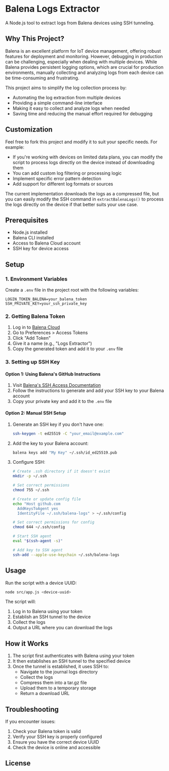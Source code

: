 # Balena Logs Extractor

A Node.js tool to extract logs from Balena devices using SSH tunneling.

## Why This Project?

Balena is an excellent platform for IoT device management, offering robust features for deployment and monitoring. However, debugging in production can be challenging, especially when dealing with multiple devices. While Balena provides persistent logging options, which are crucial for production environments, manually collecting and analyzing logs from each device can be time-consuming and frustrating.

This project aims to simplify the log collection process by:
- Automating the log extraction from multiple devices
- Providing a simple command-line interface
- Making it easy to collect and analyze logs when needed
- Saving time and reducing the manual effort required for debugging

## Customization

Feel free to fork this project and modify it to suit your specific needs. For example:
- If you're working with devices on limited data plans, you can modify the script to process logs directly on the device instead of downloading them
- You can add custom log filtering or processing logic
- Implement specific error pattern detection
- Add support for different log formats or sources

The current implementation downloads the logs as a compressed file, but you can easily modify the SSH command in `extractBalenaLogs()` to process the logs directly on the device if that better suits your use case.

## Prerequisites

- Node.js installed
- Balena CLI installed
- Access to Balena Cloud account
- SSH key for device access

## Setup

### 1. Environment Variables

Create a `.env` file in the project root with the following variables:

```env
LOGIN_TOKEN_BALENA=your_balena_token
SSH_PRIVATE_KEY=your_ssh_private_key
```

### 2. Getting Balena Token

1. Log in to [Balena Cloud](https://dashboard.balena-cloud.com)
2. Go to Preferences > Access Tokens
3. Click "Add Token"
4. Give it a name (e.g., "Logs Extractor")
5. Copy the generated token and add it to your `.env` file

### 3. Setting up SSH Key

#### Option 1: Using Balena's GitHub Instructions

1. Visit [Balena's SSH Access Documentation](https://www.balena.io/docs/learn/manage/ssh-access/)
2. Follow the instructions to generate and add your SSH key to your Balena account
3. Copy your private key and add it to the `.env` file

#### Option 2: Manual SSH Setup

1. Generate an SSH key if you don't have one:
   ```bash
   ssh-keygen -t ed25519 -C "your_email@example.com"
   ```

2. Add the key to your Balena account:
   ```bash
   balena keys add "My Key" ~/.ssh/id_ed25519.pub
   ```

3. Configure SSH:
   ```bash
   # Create .ssh directory if it doesn't exist
   mkdir -p ~/.ssh
   
   # Set correct permissions
   chmod 755 ~/.ssh
   
   # Create or update config file
   echo "Host github.com
     AddKeysToAgent yes
     IdentityFile ~/.ssh/balena-logs" > ~/.ssh/config
   
   # Set correct permissions for config
   chmod 644 ~/.ssh/config
   
   # Start SSH agent
   eval "$(ssh-agent -s)"
   
   # Add key to SSH agent
   ssh-add --apple-use-keychain ~/.ssh/balena-logs
   ```

## Usage

Run the script with a device UUID:

```bash
node src/app.js <device-uuid>
```

The script will:
1. Log in to Balena using your token
2. Establish an SSH tunnel to the device
3. Collect the logs
4. Output a URL where you can download the logs

## How it Works

1. The script first authenticates with Balena using your token
2. It then establishes an SSH tunnel to the specified device
3. Once the tunnel is established, it uses SSH to:
   - Navigate to the journal logs directory
   - Collect the logs
   - Compress them into a tar.gz file
   - Upload them to a temporary storage
   - Return a download URL

## Troubleshooting

If you encounter issues:

1. Check your Balena token is valid
2. Verify your SSH key is properly configured
3. Ensure you have the correct device UUID
4. Check the device is online and accessible

## License

